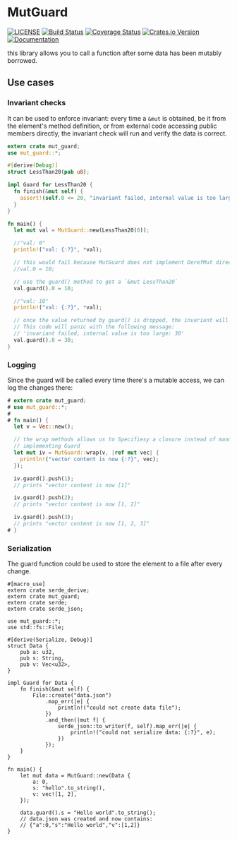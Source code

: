 # MutGuard

[![LICENSE](https://img.shields.io/badge/license-MIT-blue.svg)](LICENSE)
[![Build Status](https://travis-ci.org/Geal/mutguard.svg?branch=master)](https://travis-ci.org/Geal/mutguard)
[![Coverage Status](https://coveralls.io/repos/Geal/mutguard/badge.svg?branch=master)](https://coveralls.io/r/Geal/mutguard?branch=master)
[![Crates.io Version](https://img.shields.io/crates/v/mut_guard.svg)](https://crates.io/crates/mut_guard)
[![Documentation](https://docs.rs/mut_guard/badge.svg)](https://docs.rs/mut_guard)

this library allows you to call a function after
some data has been mutably borrowed.

## Use cases

### Invariant checks

It can be used to enforce invariant: every time a `&mut` is obtained,
be it from the element's method definition, or from external code
accessing public members directly, the invariant check will run and
verify the data is correct.

```rust
extern crate mut_guard;
use mut_guard::*;

#[derive(Debug)]
struct LessThan20(pub u8);

impl Guard for LessThan20 {
  fn finish(&mut self) {
    assert!(self.0 <= 20, "invariant failed, internal value is too large: {}", self.0);
  }
}

fn main() {
  let mut val = MutGuard::new(LessThan20(0));

  //"val: 0"
  println!("val: {:?}", *val);

  // this would fail because MutGuard does not implement DerefMut directly
  //val.0 = 10;

  // use the guard() method to get a `&mut LessThan20`
  val.guard().0 = 10;

  //"val: 10"
  println!("val: {:?}", *val);

  // once the value returned by guard() is dropped, the invariant will be checked
  // This code will panic with the following message:
  // 'invariant failed, internal value is too large: 30'
  val.guard().0 = 30;
}
```

### Logging

Since the guard will be called every time there's a mutable access, we can log the changes
there:

```rust
# extern crate mut_guard;
# use mut_guard::*;
#
# fn main() {
  let v = Vec::new();

  // the wrap methods allows us to Specifiesy a closure instead of manually
  // implementing Guard
  let mut iv = MutGuard::wrap(v, |ref mut vec| {
    println!("vector content is now {:?}", vec);
  });

  iv.guard().push(1);
  // prints "vector content is now [1]"

  iv.guard().push(2);
  // prints "vector content is now [1, 2]"

  iv.guard().push(3);
  // prints "vector content is now [1, 2, 3]"
# }
```

### Serialization

The guard function could be used to store the element to a file after every change.

```
#[macro_use]
extern crate serde_derive;
extern crate mut_guard;
extern crate serde;
extern crate serde_json;

use mut_guard::*;
use std::fs::File;

#[derive(Serialize, Debug)]
struct Data {
    pub a: u32,
    pub s: String,
    pub v: Vec<u32>,
}

impl Guard for Data {
    fn finish(&mut self) {
        File::create("data.json")
            .map_err(|e| {
                println!("could not create data file");
            })
            .and_then(|mut f| {
                serde_json::to_writer(f, self).map_err(|e| {
                    println!("could not serialize data: {:?}", e);
                })
            });
    }
}

fn main() {
    let mut data = MutGuard::new(Data {
        a: 0,
        s: "hello".to_string(),
        v: vec![1, 2],
    });

    data.guard().s = "Hello world".to_string();
    // data.json was created and now contains:
    // {"a":0,"s":"Hello world","v":[1,2]}
}
```
